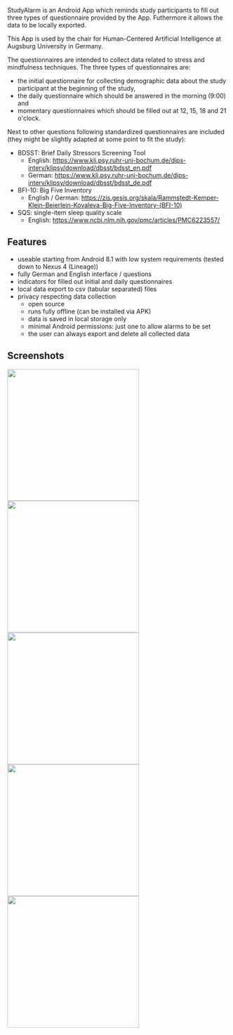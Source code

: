 StudyAlarm is an Android App which reminds study participants to fill out three types of questionnaire provided by the App. Futhermore it allows the data to be locally exported.

This App is used by the chair for Human-Centered Artificial Intelligence at Augsburg University in Germany.

The questionnaires are intended to collect data related to stress and mindfulness techniques. The three types of questionnaires are:
* the initial questionnaire for collecting demographic data about the study participant at the beginning of the study,
* the daily questionnaire which should be answered in the morning (9:00) and
* momentary questionnaires which should be filled out at 12, 15, 18 and 21 o'clock.

Next to other questions following standardized questionnaires are included (they might be slightly adapted at some point to fit the study):
* BDSST: Brief Daily Stressors Screening Tool
	* English: https://www.kli.psy.ruhr-uni-bochum.de/dips-interv/klipsy/download/dbsst/bdsst_en.pdf
	* German: https://www.kli.psy.ruhr-uni-bochum.de/dips-interv/klipsy/download/dbsst/bdsst_de.pdf
* BFI-10: Big Five Inventory
	* English / German: https://zis.gesis.org/skala/Rammstedt-Kemper-Klein-Beierlein-Kovaleva-Big-Five-Inventory-(BFI-10)
* SQS: single-item sleep quality scale
	* English: https://www.ncbi.nlm.nih.gov/pmc/articles/PMC6223557/

## Features
* useable starting from Android 8.1 with low system requirements (tested down to Nexus 4 (Lineage))
* fully German and English interface / questions
* indicators for filled out initial and daily questionnaires
* local data export to csv (tabular separated) files
* privacy respecting data collection
	* open source
	* runs fully offline (can be installed via APK)
	* data is saved in local storage only
	* minimal Android permissions: just one to allow alarms to be set
	* the user can always export and delete all collected data


## Screenshots
<img src="/images/Screen_Start.png" width="300">
<img src="/images/Screen_Initial.png" width="300">
<img src="/images/Screen_Daily.png" width="300">
<img src="/images/Screen_Momentary.png" width="300">
<img src="/images/Screen_Settings.png" width="300">

